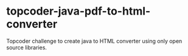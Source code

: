 # topcoder-java-pdf-to-html-converter
Topcoder challenge to create java to HTML converter using only open source libraries.
